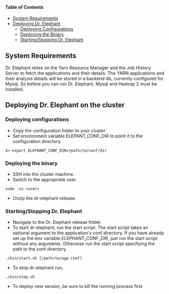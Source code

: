 #### Table of Contents
* [System Requirements](#System-Requirements)
* [Deploying Dr. Elephant](#Deploying-dr-elephant-on-the-cluster)
  * [Deploying Configurations](#deploying-configurations)
  * [Deploying the Binary](#deploying-the-binary)
  * [Starting/Stopping Dr. Elephant](#startingstopping-dr-elephant)
  
## System Requirements
Dr. Elephant relies on the Yarn Resource Manager and the Job History Server to fetch the applications and their details. The YARN applications and their analysis details will be stored in a backend db, currently configured for Mysql. So before you can run Dr. Elephant, Mysql and Hadoop 2 must be installed.

## Deploying Dr. Elephant on the cluster

### Deploying configurations

* Copy the configuration folder to your cluster.
* Set environment variable ELEPANT_CONF_DIR to point it to the configuration directory.
```shell
$> export ELEPHANT_CONF_DIR=/path/to/conf/dir
```

### Deploying the binary

* SSH into the cluster machine.
* Switch to the appropriate user.
```shell
sudo -iu <user>
```
* Unzip the dr-elephant release.

### Starting/Stopping Dr. Elephant

* Navigate to the Dr. Elephant release folder. 
* To start dr-elephant, run the start script. The start script takes an optional argument to the application's conf directory. If you have already set up the env variable ELEPHANT_CONF_DIR, just run the start script without any arguments. Otherwise run the start script specifying the path to the conf directory.
```shell
./bin/start.sh [/path/to/app-conf]
```
* To stop dr-elephant run,  
```shell
./bin/stop.sh
```
* To deploy new version, be sure to kill the running process first


